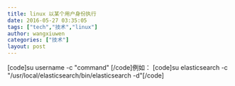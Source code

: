 ```yaml
---
title: linux 以某个用户身份执行
date: 2016-05-27 03:35:05
tags: ["tech","技术","linux"]
author: wangxiuwen
categories: ["技术"]
layout: post
---
```


[code]su username -c &quot;command&quot;
[/code]例如：
[code]su elasticsearch -c &quot;/usr/local/elasticsearch/bin/elasticsearch -d&quot;[/code]